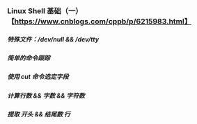 ### Linux Shell 基础（一）【https://www.cnblogs.com/cppb/p/6215983.html】

##### 特殊文件：/dev/null && /dev/tty




##### 简单的命令跟踪


##### 使用 cut 命令选定字段


##### 计算行数 && 字数 && 字符数


##### 提取 开头 && 结尾数 行
